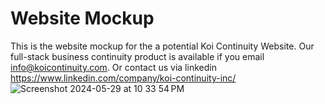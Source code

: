 # Website Mockup 

This is the website mockup for the a potential Koi Continuity Website. Our full-stack business continuity product is available if you email info@koicontinuity.com. Or contact us via linkedin https://www.linkedin.com/company/koi-continuity-inc/
![Screenshot 2024-05-29 at 10 33 54 PM](https://github.com/Koi-Continuity/Koi-Continuity.github.io/assets/87055387/c63f814b-45c5-4c96-98d8-1f4d55250258)
